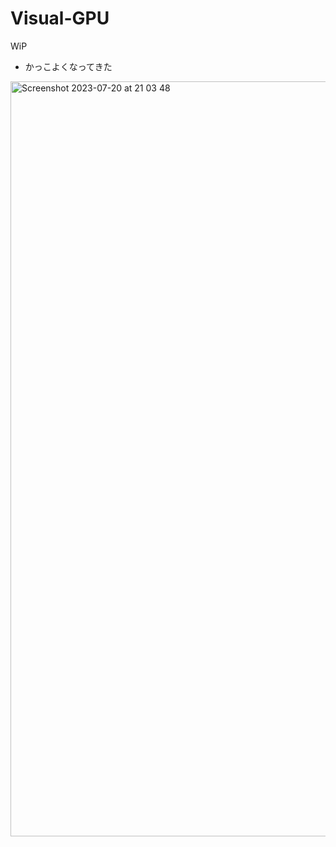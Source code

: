 # Visual-GPU

WiP
- かっこよくなってきた

<img width="1208" alt="Screenshot 2023-07-20 at 21 03 48" src="https://github.com/tomo-cps/Visual-GPU/assets/103920024/a3c85162-fc6d-45b8-9ccf-8255531888f8">

